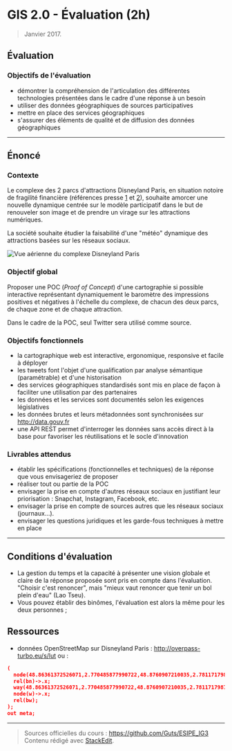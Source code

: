 # GIS 2.0 - Évaluation (2h)

> Janvier 2017.

## Évaluation

### Objectifs de l'évaluation

- démontrer la compréhension de l'articulation des différentes technologies présentées dans le cadre d'une réponse à un besoin
- utiliser des données géographiques de sources participatives
- mettre en place des services géographiques
- s'assurer des éléments de qualité et de diffusion des données géographiques

----

## Énoncé

### Contexte

Le complexe des 2 parcs d'attractions Disneyland Paris, en situation notoire de fragilité financière (références presse [1](http://www.marianne.net/disneyland-paris-mickey-mouise-100249295.html) et [2](http://www.rtl.fr/actu/societe-faits-divers/disneyland-paris-plombe-par-les-royalties-versees-a-walt-disney-7786816558)), souhaite amorcer une nouvelle dynamique centrée sur le modèle participatif dans le but de renouveler son image et de prendre un virage sur les attractions numériques.

La société souhaite étudier la faisabilité d'une "météo" dynamique des attractions basées sur les réseaux sociaux.

![Vue aérienne du complexe Disneyland Paris](https://radiodisneyclub.fr/wp-content/uploads/2015/06/Disneyland-Paris_Plan-25-ans.png)

### Objectif global

Proposer une POC (*Proof of Concept*) d'une cartographie si possible interactive représentant dynamiquement le baromètre des impressions positives et négatives à l'échelle du complexe, de chacun des deux parcs, de chaque zone et de chaque attraction.

Dans le cadre de la POC, seul Twitter sera utilisé comme source.

### Objectifs fonctionnels

- la cartographique web est interactive, ergonomique, responsive et facile à déployer
- les tweets font l'objet d'une qualification par analyse sémantique (paramétrable) et d'une historisation
- des services géographiques standardisés sont mis en place de façon à faciliter une utilisation par des partenaires
- les données et les services sont documentés selon les exigences législatives
- les données brutes et leurs métadonnées sont synchronisées sur http://data.gouv.fr
- une API REST permet d'interroger les données sans accès direct à la base pour favoriser les réutilisations et le socle d'innovation

### Livrables attendus

- établir les spécifications (fonctionnelles et techniques) de la réponse que vous envisageriez de proposer
- réaliser tout ou partie de la POC
- envisager la prise en compte d'autres réseaux sociaux en justifiant leur priorisation : Snapchat, Instagram, Facebook, etc.
- envisager la prise en compte de sources autres que les réseaux sociaux (journaux...).
- envisager les questions juridiques et les garde-fous techniques à mettre en place

----

## Conditions d'évaluation

- La gestion du temps et la capacité à présenter une vision globale et claire de la réponse proposée sont pris en compte dans l'évaluation. "Choisir c'est renoncer", mais "mieux vaut renoncer que tenir un bol plein d'eau" (Lao Tseu).
- Vous pouvez établir des binômes, l'évaluation est alors la même pour les deux personnes ;

## Ressources

- données OpenStreetMap sur Disneyland Paris : <http://overpass-turbo.eu/s/lut> ou :

```json
(
  node(48.86361372526071,2.770485877990722,48.8760907210035,2.7811717987060547);
  rel(bn)->.x;
  way(48.86361372526071,2.770485877990722,48.8760907210035,2.7811717987060547);
  node(w)->.x;
  rel(bw);
);
out meta;
```

----

> Sources officielles du cours : <https://github.com/Guts/ESIPE_IG3>
> Contenu rédigé avec [StackEdit](https://stackedit.io/).
